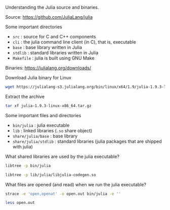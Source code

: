 Understanding the Julia source and binaries.

Source: https://github.com/JuliaLang/julia

Some important directories

- `src` : source for C and C++ components
- `cli` : the julia command line client (in C), that is, executable
- `base` : base library written in Julia
- `stdlib` : standard libraries written in Julia
- `Makefile` : julia is built using GNU Make

Binaries: https://julialang.org/downloads/

Download Julia binary for Linux

```bash
wget https://julialang-s3.julialang.org/bin/linux/x64/1.9/julia-1.9.3-linux-x86_64.tar.gz
```

Extract the archive

```bash
tar xf julia-1.9.3-linux-x86_64.tar.gz
```

Some important files and directories

- `bin/julia` : julia executable
- `lib` : linked libraries (`.so` share object)
- `share/julia/base` : base library
- `share/julia/stdlib` : standard libraries (julia packages that are shipped with julia)

What shared libraries are used by the julia executable?

```bash
libtree -p bin/julia
```

```bash
libtree -p lib/julia/libjulia-codegen.so
```

What files are opened (and read) when we run the julia executable?

```bash
strace -e 'open,openat' -o open.out bin/julia -e ''
```

```bash
less open.out
```
